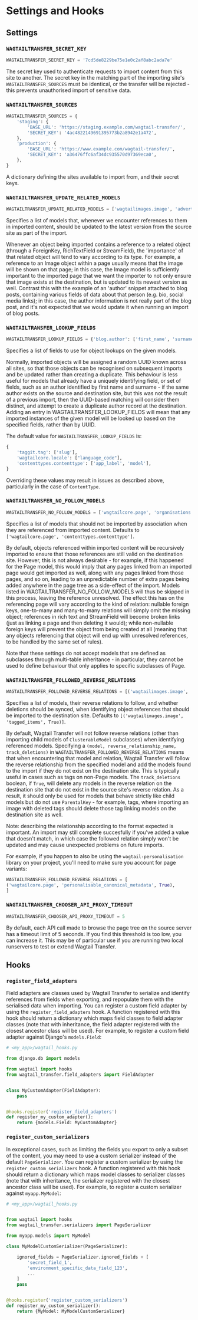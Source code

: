 # Settings and Hooks

## Settings

### `WAGTAILTRANSFER_SECRET_KEY`

```python
WAGTAILTRANSFER_SECRET_KEY = '7cd5de8229be75e1e0c2af8abc2ada7e'
```

The secret key used to authenticate requests to import content from this site to another. The secret key in the 
matching part of the importing site's `WAGTAILTRANSFER_SOURCES` must be identical, or the transfer will be rejected - 
this prevents unauthorised import of sensitive data. 

### `WAGTAILTRANSFER_SOURCES`

```python
WAGTAILTRANSFER_SOURCES = {
    'staging': {
        'BASE_URL': 'https://staging.example.com/wagtail-transfer/',
        'SECRET_KEY': '4ac4822149691395773b2a8942e1a472',
    },
    'production': {
        'BASE_URL': 'https://www.example.com/wagtail-transfer/',
        'SECRET_KEY': 'a36476ffc6af34dc935570d97369eca0',
    },
}
```

A dictionary defining the sites available to import from, and their secret keys.

### `WAGTAILTRANSFER_UPDATE_RELATED_MODELS`

```python
WAGTAILTRANSFER_UPDATE_RELATED_MODELS = ['wagtailimages.image', 'adverts.advert']
```

Specifies a list of models that, whenever we encounter references to them in imported content, should be updated to the 
latest version from the source site as part of the import.

Whenever an object being imported contains a reference to a related object (through a ForeignKey, RichTextField or 
StreamField), the 'importance' of that related object will tend to vary according to its type. For example, a reference 
to an Image object within a page usually means that the image will be shown on that page; in this case, the Image model 
is sufficiently important to the imported page that we want the importer to not only ensure that image exists at the 
destination, but is updated to its newest version as well. Contrast this with the example of an 'author' snippet 
attached to blog posts, containing various fields of data about that person (e.g. bio, social media links); in this 
case, the author information is not really part of the blog post, and it's not expected that we would update it when 
running an import of blog posts.

### `WAGTAILTRANSFER_LOOKUP_FIELDS`

```python
WAGTAILTRANSFER_LOOKUP_FIELDS = {'blog.author': ['first_name', 'surname']}
```

Specifies a list of fields to use for object lookups on the given models.

Normally, imported objects will be assigned a random UUID known across all sites, so that those objects can be 
recognised on subsequent imports and be updated rather than creating a duplicate. This behaviour is less useful for 
models that already have a uniquely identifying field, or set of fields, such as an author identified by first name 
and surname - if the same author exists on the source and destination site, but this was not the result of a previous 
import, then the UUID-based matching will consider them distinct, and attempt to create a duplicate author record at the 
destination. Adding an entry in WAGTAILTRANSFER_LOOKUP_FIELDS will mean that any imported instances of the given model 
will be looked up based on the specified fields, rather than by UUID.

The default value for `WAGTAILTRANSFER_LOOKUP_FIELDS` is:

```python
{
    'taggit.tag': ['slug'],
    'wagtailcore.locale': ["language_code"],
    'contenttypes.contenttype': ['app_label', 'model'],
}
```

Overriding these values may result in issues as described above, particularly in the case of `ContentType`.

### `WAGTAILTRANSFER_NO_FOLLOW_MODELS`

```python
WAGTAILTRANSFER_NO_FOLLOW_MODELS = ['wagtailcore.page', 'organisations.Company']
```

Specifies a list of models that should not be imported by association when they are referenced from imported content. 
Defaults to `['wagtailcore.page', 'contenttypes.contenttype']`.

By default, objects referenced within imported content will be recursively imported to ensure that those references are 
still valid on the destination site. However, this is not always desirable - for example, if this happened for the Page 
model, this would imply that any pages linked from an imported page would get imported as well, along with any pages 
linked from those pages, and so on, leading to an unpredictable number of extra pages being added anywhere in the page 
tree as a side-effect of the import. Models listed in WAGTAILTRANSFER_NO_FOLLOW_MODELS will thus be skipped in this 
process, leaving the reference unresolved. The effect this has on the referencing page will vary according to the kind 
of relation: nullable foreign keys, one-to-many and many-to-many relations will simply omit the missing object; 
references in rich text and StreamField will become broken links (just as linking a page and then deleting it would); 
while non-nullable foreign keys will prevent the object from being created at all (meaning that any objects referencing 
that object will end up with unresolved references, to be handled by the same set of rules).

Note that these settings do not accept models that are defined as subclasses through multi-table inheritance - in 
particular, they cannot be used to define behaviour that only applies to specific subclasses of Page.


### `WAGTAILTRANSFER_FOLLOWED_REVERSE_RELATIONS`

```python
WAGTAILTRANSFER_FOLLOWED_REVERSE_RELATIONS = [('wagtailimages.image', 'tagged_items', True)]
```

Specifies a list of models, their reverse relations to follow, and whether deletions should be synced, when identifying object references that should be imported to the destination site. Defaults to `[('wagtailimages.image', 'tagged_items', True)]`.

By default, Wagtail Transfer will not follow reverse relations (other than importing child models of `ClusterableModel` subclasses) when identifying referenced models. Specifying a `(model, reverse_relationship_name, track_deletions)` in `WAGTAILTRANSFER_FOLLOWED_REVERSE_RELATIONS` means that when
encountering that model and relation, Wagtail Transfer will follow the reverse relationship from the specified model and add the models found to the import if they do not exist on the destination site. This is typically useful in cases such as tags on non-Page models. The `track_deletions` boolean,
if `True`, will delete any models in the reverse relation on the destination site that do not exist in the source site's reverse relation. As a result,
it should only be used for models that behave strictly like child models but do not use `ParentalKey` - for example, tags, where importing an image with deleted tags should delete those tag linking models on the destination site as well.

Note: describing the relationship according to the format expected is important. An import may still complete succesfully if you've added a value that doesn't match, in which case the followed relation simply won't be updated and may cause unexpected problems on future imports. 

For example, if you happen to also be using the `wagtail-personalisation` library on your project, you'll need to make sure you account for page variants: 
```python
WAGTAILTRANSFER_FOLLOWED_REVERSE_RELATIONS = [
('wagtailcore.page', 'personalisable_canonical_metadata', True),
]
```

### `WAGTAILTRANSFER_CHOOSER_API_PROXY_TIMEOUT`

```python
WAGTAILTRANSFER_CHOOSER_API_PROXY_TIMEOUT = 5
```

  By default, each API call made to browse the page tree on the source server has a timeout limit of 5 seconds. If you find this threshold is too low, you can increase it. This may be of particular use if you are running two local runservers to test or extend Wagtail Transfer.


## Hooks

### `register_field_adapters`

Field adapters are classes used by Wagtail Transfer to serialize and identify references from fields when exporting,
and repopulate them with the serialised data when importing. You can register a custom field adapter by using the
`register_field_adapters` hook. A function registered with this hook should return a dictionary which maps field classes
to field adapter classes (note that with inheritance, the field adapter registered with the closest ancestor class will be used).
For example, to register a custom field adapter against Django's `models.Field`:

```python
# <my_app>/wagtail_hooks.py

from django.db import models

from wagtail import hooks
from wagtail_transfer.field_adapters import FieldAdapter


class MyCustomAdapter(FieldAdapter):
    pass


@hooks.register('register_field_adapters')
def register_my_custom_adapter():
    return {models.Field: MyCustomAdapter}

```


### `register_custom_serializers`

In exceptional cases, such as limiting the fields you export to only a subset of the content, you may need to use a custom serializer instead of the default `PageSerializer`.
You can register a custom serializer by using the `register_custom_serializers` hook.
A function registered with this hook should return a dictionary which maps model classes to serializer classes (note that with inheritance, the serializer registered with the closest ancestor class will be used).
For example, to register a custom serializer against `myapp.MyModel`:

```python
# <my_app>/wagtail_hooks.py


from wagtail import hooks
from wagtail_transfer.serializers import PageSerializer

from myapp.models import MyModel

class MyModelCustomSerializer(PageSerializer):

    ignored_fields = PageSerializer.ignored_fields + [
        'secret_field_1',
        'environment_specific_data_field_123',
        ...
    ]
    pass


@hooks.register('register_custom_serializers')
def register_my_custom_serializer():
    return {MyModel: MyModelCustomSerializer}

```
